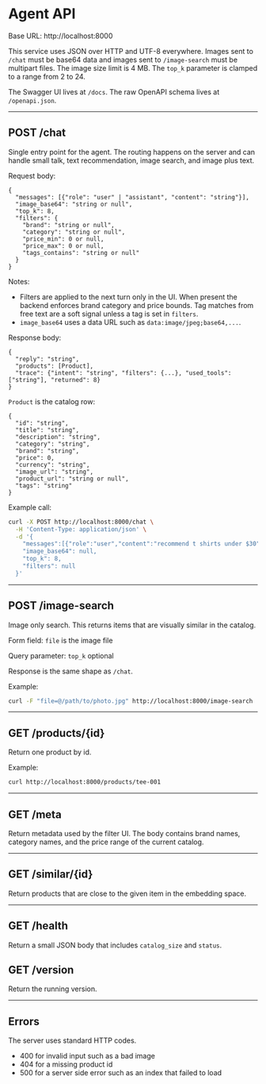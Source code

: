 # Agent API

Base URL: http://localhost:8000

This service uses JSON over HTTP and UTF-8 everywhere. Images sent to `/chat` must be base64 data and images sent to `/image-search` must be multipart files. The image size limit is 4 MB. The `top_k` parameter is clamped to a range from 2 to 24.

The Swagger UI lives at `/docs`. The raw OpenAPI schema lives at `/openapi.json`.

---

## POST /chat

Single entry point for the agent. The routing happens on the server and can handle small talk, text recommendation, image search, and image plus text.

Request body:

```
{
  "messages": [{"role": "user" | "assistant", "content": "string"}],
  "image_base64": "string or null",
  "top_k": 8,
  "filters": {
    "brand": "string or null",
    "category": "string or null",
    "price_min": 0 or null,
    "price_max": 0 or null,
    "tags_contains": "string or null"
  }
}
```

Notes:
- Filters are applied to the next turn only in the UI. When present the backend enforces brand category and price bounds. Tag matches from free text are a soft signal unless a tag is set in `filters`.
- `image_base64` uses a data URL such as `data:image/jpeg;base64,...`.

Response body:

```
{
  "reply": "string",
  "products": [Product],
  "trace": {"intent": "string", "filters": {...}, "used_tools": ["string"], "returned": 8}
}
```

`Product` is the catalog row:

```
{
  "id": "string",
  "title": "string",
  "description": "string",
  "category": "string",
  "brand": "string",
  "price": 0,
  "currency": "string",
  "image_url": "string",
  "product_url": "string or null",
  "tags": "string"
}
```

Example call:

```bash
curl -X POST http://localhost:8000/chat \
  -H 'Content-Type: application/json' \
  -d '{
    "messages":[{"role":"user","content":"recommend t shirts under $30"}],
    "image_base64": null,
    "top_k": 8,
    "filters": null
  }'
```

---

## POST /image-search

Image only search. This returns items that are visually similar in the catalog.

Form field: `file` is the image file

Query parameter: `top_k` optional

Response is the same shape as `/chat`.

Example:

```bash
curl -F "file=@/path/to/photo.jpg" http://localhost:8000/image-search
```

---

## GET /products/{id}

Return one product by id.

Example:

```bash
curl http://localhost:8000/products/tee-001
```

---

## GET /meta

Return metadata used by the filter UI. The body contains brand names, category names, and the price range of the current catalog.

---

## GET /similar/{id}

Return products that are close to the given item in the embedding space.

---

## GET /health

Return a small JSON body that includes `catalog_size` and `status`.

## GET /version

Return the running version.

---

## Errors

The server uses standard HTTP codes.

- 400 for invalid input such as a bad image
- 404 for a missing product id
- 500 for a server side error such as an index that failed to load

